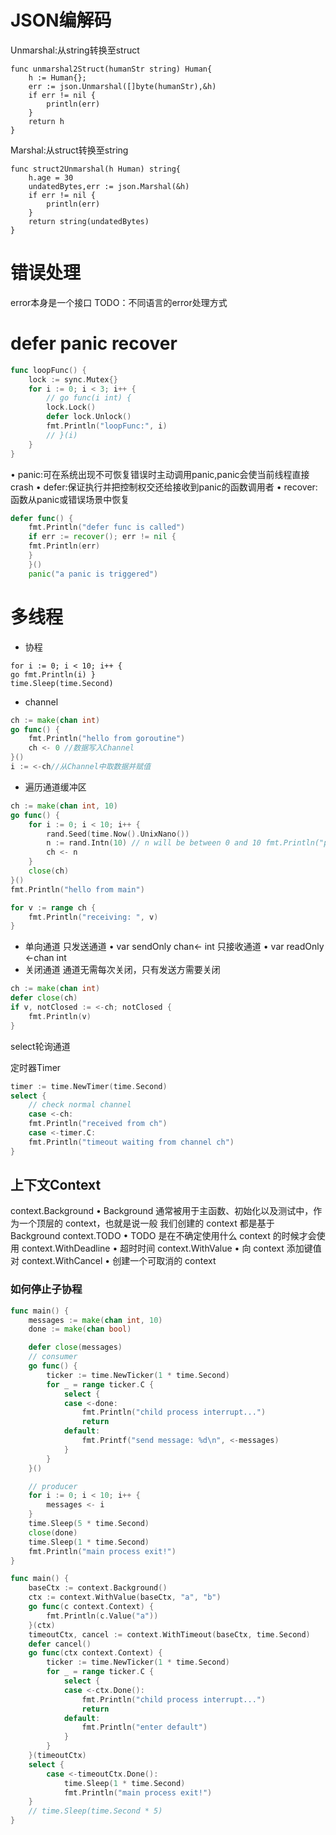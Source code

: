 
# JSON编解码

Unmarshal:从string转换至struct
```cgo
func unmarshal2Struct(humanStr string) Human{
	h := Human{};
	err := json.Unmarshal([]byte(humanStr),&h)
	if err != nil {
		println(err)
	}
	return h
}
```
Marshal:从struct转换至string
```cgo
func struct2Unmarshal(h Human) string{
	h.age = 30
	undatedBytes,err := json.Marshal(&h)
	if err != nil {
		println(err)
	}
	return string(undatedBytes)
}
```

# 错误处理

error本身是一个接口
TODO：不同语言的error处理方式

# defer panic recover

```go
func loopFunc() {
	lock := sync.Mutex{}
	for i := 0; i < 3; i++ {
		// go func(i int) {
		lock.Lock()
		defer lock.Unlock()
		fmt.Println("loopFunc:", i)
		// }(i)
	}
}
```
• panic:可在系统出现不可恢复错误时主动调用panic,panic会使当前线程直接crash 
• defer:保证执行并把控制权交还给接收到panic的函数调用者
• recover:函数从panic或错误场景中恢复
```go
defer func() {
    fmt.Println("defer func is called")
    if err := recover(); err != nil {
    fmt.Println(err)
    }
    }()
    panic("a panic is triggered")
```

# 多线程

- 协程
```cgo
for i := 0; i < 10; i++ {
go fmt.Println(i) }
time.Sleep(time.Second)
```

- channel
```go
ch := make(chan int) 
go func() {
    fmt.Println("hello from goroutine")
    ch <- 0 //数据写入Channel 
}() 
i := <-ch//从Channel中取数据并赋值
```
- 遍历通道缓冲区
```go
ch := make(chan int, 10) 
go func() {
    for i := 0; i < 10; i++ { 
		rand.Seed(time.Now().UnixNano())
        n := rand.Intn(10) // n will be between 0 and 10 fmt.Println("putting: ", n)
        ch <- n
    }
    close(ch) 
}()
fmt.Println("hello from main") 

for v := range ch {
    fmt.Println("receiving: ", v) 
}
```
- 单向通道
只发送通道
• var sendOnly chan<- int
只接收通道
 • var readOnly <-chan int
- 关闭通道
通道无需每次关闭，只有发送方需要关闭
```go
ch := make(chan int)
defer close(ch)
if v, notClosed := <-ch; notClosed {
    fmt.Println(v) 
}
```
select轮询通道

定时器Timer
```go
timer := time.NewTimer(time.Second) 
select {
    // check normal channel
    case <-ch:
    fmt.Println("received from ch")
    case <-timer.C:
    fmt.Println("timeout waiting from channel ch")
}
```

## 上下文Context

context.Background
• Background 通常被用于主函数、初始化以及测试中，作为一个顶层的 context，也就是说一般 我们创建的 context 都是基于 Background
context.TODO
• TODO 是在不确定使用什么 context 的时候才会使用
context.WithDeadline • 超时时间
context.WithValue
• 向 context 添加键值对
context.WithCancel
• 创建一个可取消的 context

### 如何停止子协程

```go
func main() {
	messages := make(chan int, 10)
	done := make(chan bool)

	defer close(messages)
	// consumer
	go func() {
		ticker := time.NewTicker(1 * time.Second)
		for _ = range ticker.C {
			select {
			case <-done:
				fmt.Println("child process interrupt...")
				return
			default:
				fmt.Printf("send message: %d\n", <-messages)
			}
		}
	}()

	// producer
	for i := 0; i < 10; i++ {
		messages <- i
	}
	time.Sleep(5 * time.Second)
	close(done)
	time.Sleep(1 * time.Second)
	fmt.Println("main process exit!")
}
```

```go
func main() {
	baseCtx := context.Background()
	ctx := context.WithValue(baseCtx, "a", "b")
	go func(c context.Context) {
		fmt.Println(c.Value("a"))
	}(ctx)
	timeoutCtx, cancel := context.WithTimeout(baseCtx, time.Second)
	defer cancel()
	go func(ctx context.Context) {
		ticker := time.NewTicker(1 * time.Second)
		for _ = range ticker.C {
			select {
			case <-ctx.Done():
				fmt.Println("child process interrupt...")
				return
			default:
				fmt.Println("enter default")
			}
		}
	}(timeoutCtx)
	select {
		case <-timeoutCtx.Done():
			time.Sleep(1 * time.Second)
			fmt.Println("main process exit!")
	}
	// time.Sleep(time.Second * 5)
}
```